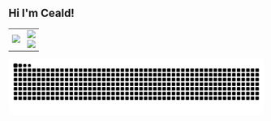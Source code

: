 ## Hi I'm Ceald!  

<table>
  <tr>
    <td><img src="https://media0.giphy.com/media/v1.Y2lkPTc5MGI3NjExc2N6cTMzcHc2Z2Z5cmE1ajQ3eXpqZGhkZTN6ZzJndG5pbm8zeDJjZCZlcD12MV9pbnRlcm5hbF9naWZfYnlfaWQmY3Q9Zw/PApUlVfEFmZAQ/giphy.gif" width="300"/></td>
    <td>
      <img src="https://github-readme-stats.vercel.app/api?username=ceald1&show_icons=true&theme=radical"/>
      <br/>
      <a href="https://github.com/anuraghazra/github-readme-stats">
        <img src="https://github-readme-stats.vercel.app/api/top-langs/?username=ceald1&theme=radical&show_icons=true"/>
      </a>
    </td>
  </tr>
</table>
<picture>
  <source media="(prefers-color-scheme: dark)" srcset="https://raw.githubusercontent.com/Ceald1/ceald1/refs/heads/output/github-contribution-grid-snake-dark.svg" />
  <source media="(prefers-color-scheme: light)" srcset="https://raw.githubusercontent.com/Ceald1/ceald1/refs/heads/output/github-contribution-grid-snake.svg" />
  <img alt="github-snake" src="https://raw.githubusercontent.com/Ceald1/ceald1/refs/heads/output/github-contribution-grid-snake.svg" />
</picture>
